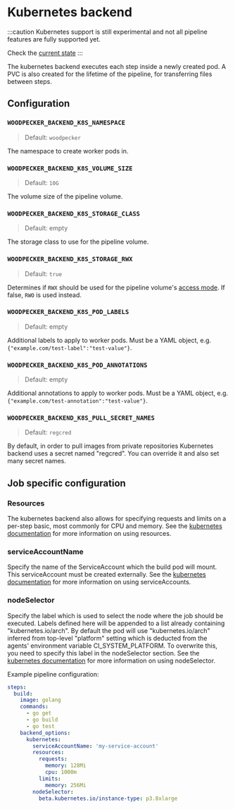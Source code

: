 # Kubernetes backend

:::caution
Kubernetes support is still experimental and not all pipeline features are fully supported yet.

Check the [current state](https://github.com/woodpecker-ci/woodpecker/issues/1513)
:::

The kubernetes backend executes each step inside a newly created pod. A PVC is also created for the lifetime of the pipeline, for transferring files between steps.

## Configuration

### `WOODPECKER_BACKEND_K8S_NAMESPACE`
> Default: `woodpecker`

The namespace to create worker pods in.

### `WOODPECKER_BACKEND_K8S_VOLUME_SIZE`
> Default: `10G`

The volume size of the pipeline volume.

### `WOODPECKER_BACKEND_K8S_STORAGE_CLASS`
> Default: empty

The storage class to use for the pipeline volume.

### `WOODPECKER_BACKEND_K8S_STORAGE_RWX`
> Default: `true`

Determines if `RWX` should be used for the pipeline volume's [access mode](https://kubernetes.io/docs/concepts/storage/persistent-volumes/#access-modes). If false, `RWO` is used instead.

### `WOODPECKER_BACKEND_K8S_POD_LABELS`
> Default: empty

Additional labels to apply to worker pods. Must be a YAML object, e.g. `{"example.com/test-label":"test-value"}`.

### `WOODPECKER_BACKEND_K8S_POD_ANNOTATIONS`
> Default: empty

Additional annotations to apply to worker pods. Must be a YAML object, e.g. `{"example.com/test-annotation":"test-value"}`.

### `WOODPECKER_BACKEND_K8S_PULL_SECRET_NAMES`
> Default: `regcred`

By default, in order to pull images from private repositories Kubernetes backend uses a secret named "regcred".
You can override it and also set many secret names.

## Job specific configuration

### Resources

The kubernetes backend also allows for specifying requests and limits on a per-step basic, most commonly for CPU and memory.
See the [kubernetes documentation](https://kubernetes.io/docs/concepts/configuration/manage-resources-containers/) for more information on using resources.

### serviceAccountName

Specify the name of the ServiceAccount which the build pod will mount. This serviceAccount must be created externally.
See the [kubernetes documentation](https://kubernetes.io/docs/concepts/security/service-accounts/) for more information on using serviceAccounts.

### nodeSelector

Specify the label which is used to select the node where the job should be executed. Labels defined here will be appended to a list already containing "kubernetes.io/arch".
By default the pod will use "kubernetes.io/arch" inferred from top-level "platform" setting which is deducted from the agents' environment variable CI_SYSTEM_PLATFORM. To overwrite this, you need to specify this label in the nodeSelector section.
See the [kubernetes documentation](https://kubernetes.io/docs/concepts/scheduling-eviction/assign-pod-node/#nodeselector) for more information on using nodeSelector.

Example pipeline configuration:
```yaml
steps:
  build:
    image: golang
    commands:
      - go get
      - go build
      - go test
    backend_options:
      kubernetes:
        serviceAccountName: 'my-service-account'
        resources:
          requests:
            memory: 128Mi
            cpu: 1000m
          limits:
            memory: 256Mi
        nodeSelector:
          beta.kubernetes.io/instance-type: p3.8xlarge
```
